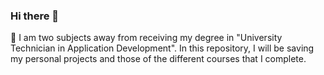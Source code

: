 ### Hi there 👋
 🌱 I am two subjects away from receiving my degree in "University Technician in Application Development". In this repository, I will be saving my personal projects and those of the different courses that I complete.

<!--
**MarchioriRH/MarchioriRH** is a ✨ _special_ ✨ repository because its `README.md` (this file) appears on your GitHub profile.

Here are some ideas to get you started:

- 🔭 I’m currently working on ...
- 🌱 I’m currently learning ...
- 👯 I’m looking to collaborate on ...
- 🤔 I’m looking for help with ...
- 💬 Ask me about ...
- 📫 How to reach me: ...
- 😄 Pronouns: ...
- ⚡ Fun fact: ...
-->
